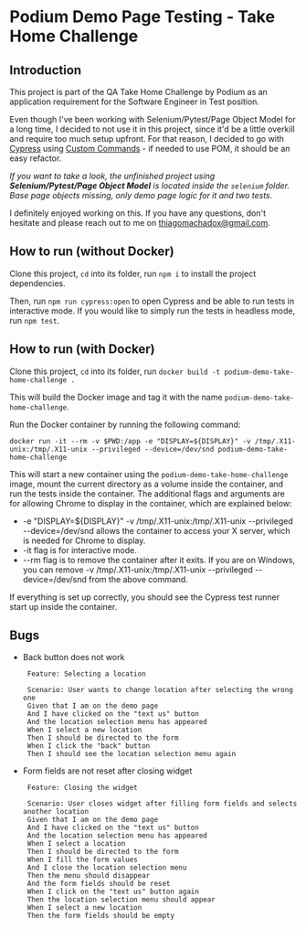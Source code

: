 # Podium Demo Page Testing - Take Home Challenge

## Introduction

This project is part of the QA Take Home Challenge by Podium as an application requirement for the Software Engineer in Test position.

Even though I've been working with Selenium/Pytest/Page Object Model for a long time, I decided to not use it in this project, since it'd be a little overkill and require too much setup upfront. For that reason, I decided to go with [Cypress](https://docs.cypress.io/guides/overview/why-cypress) using [Custom Commands](https://docs.cypress.io/api/cypress-api/custom-commands) - if needed to use POM, it should be an easy refactor.

_If you want to take a look, the unfinished project using **Selenium/Pytest/Page Object Model** is located inside the `selenium` folder. Base page objects missing, only demo page logic for it and two tests._

I definitely enjoyed working on this. If you have any questions, don't hesitate and please reach out to me on thiagomachadox@gmail.com.

## How to run (without Docker)

Clone this project, `cd` into its folder, run `npm i` to install the project dependencies.

Then, run `npm run cypress:open` to open Cypress and be able to run tests in interactive mode. If you would like to simply run the tests in headless mode, run `npm test`.

## How to run (with Docker)

Clone this project, `cd` into its folder, run `docker build -t podium-demo-take-home-challenge .`

This will build the Docker image and tag it with the name `podium-demo-take-home-challenge`.

Run the Docker container by running the following command:

```shell
docker run -it --rm -v $PWD:/app -e "DISPLAY=${DISPLAY}" -v /tmp/.X11-unix:/tmp/.X11-unix --privileged --device=/dev/snd podium-demo-take-home-challenge
```

This will start a new container using the `podium-demo-take-home-challenge` image, mount the current directory as a volume inside the container, and run the tests inside the container. The additional flags and arguments are for allowing Chrome to display in the container, which are explained below:

- -e "DISPLAY=${DISPLAY}" -v /tmp/.X11-unix:/tmp/.X11-unix --privileged --device=/dev/snd allows the container to access your X server, which is needed for Chrome to display.
- -it flag is for interactive mode.
- --rm flag is to remove the container after it exits.
  If you are on Windows, you can remove -v /tmp/.X11-unix:/tmp/.X11-unix --privileged --device=/dev/snd from the above command.

If everything is set up correctly, you should see the Cypress test runner start up inside the container.

## Bugs

- Back button does not work

  ```feature
   Feature: Selecting a location

   Scenario: User wants to change location after selecting the wrong one
   Given that I am on the demo page
   And I have clicked on the "text us" button
   And the location selection menu has appeared
   When I select a new location
   Then I should be directed to the form
   When I click the "back" button
   Then I should see the location selection menu again
  ```

- Form fields are not reset after closing widget

  ```feature
   Feature: Closing the widget

   Scenario: User closes widget after filling form fields and selects another location
   Given that I am on the demo page
   And I have clicked on the "text us" button
   And the location selection menu has appeared
   When I select a location
   Then I should be directed to the form
   When I fill the form values
   And I close the location selection menu
   Then the menu should disappear
   And the form fields should be reset
   When I click on the "text us" button again
   Then the location selection menu should appear
   When I select a new location
   Then the form fields should be empty
  ```
